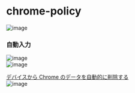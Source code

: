 # chrome-policy

![image](https://user-images.githubusercontent.com/1501327/154174337-bb846f65-5aef-4cad-97c4-50e6f5d87ea8.png)

### 自動入力
![image](https://user-images.githubusercontent.com/1501327/154174083-fbaf51e4-32b5-4379-b40f-53659b9ac433.png)\
![image](https://user-images.githubusercontent.com/1501327/154174399-7cbb3dd6-b974-46eb-a55d-27af1eb86496.png)


[デバイスから Chrome のデータを自動的に削除する](https://support.google.com/chrome/a/answer/10686330?hl=ja)\
![image](https://user-images.githubusercontent.com/1501327/154178065-433e2abf-332c-413b-9578-3454a54308dd.png)

